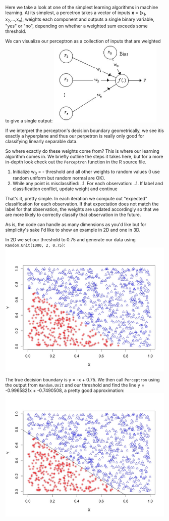 Here we take a look at one of the simplest learning algorithms in machine learning. At its simplest, a percetron takes a vector of inputs **x** = (x<sub>1</sub>, x<sub>2</sub>,...,x<sub>n</sub>), weights each component and outputs a single binary variable, "yes" or "no", depending on whether a weighted sum exceeds some threshold.

We can visualize our perceptron as a collection of inputs that are weighted to give a single output: ![Simple Perceptron](plots/percep.jpg)

If we interpret the perceptron's decision boundary geometrically, we see itis exactly a hyperplane and thus our perpetron is really only good for classifying linearly separable data.

So where exactly do these weights come from? This is where our learning algorithm comes in. We briefly outline the steps it takes here, but for a more in-depth look check out the `Perceptron` function in the R source file.

1. Initialize w<sub>0</sub> = - threshold and all other weights to random values (I use random uniform but random normal are OK).
2. While any point is misclassified:
   ..1. For each observation:
	..1. If label and classification conflict, update weight and continue

That's it, pretty simple. In each iteration we compute out "expected" classification for each observation. If that expectation does not match the label for that observation, the weights are updated accordingly so that we are more likely to correctly classify that observation in the future.

As is, the code can handle as many dimensions as you'd like but for simplicity's sake I'd like to show an example in 2D and one in 3D.

In 2D we set our threshold to 0.75 and generate our data using `Random.Unit(1000, 2, 0.75)`: ![Simple 2D Data](plots/2Dplot.jpeg) 

The true decision boundary is y = -x + 0.75. We then call `Perceptron` using the output from `Random.Unit` and our threshold and find the line y = -0.9965821x + -0.7490508, a pretty good approximation: ![2D Perceptron Approximation](plots/2Dapprox.jpeg)
